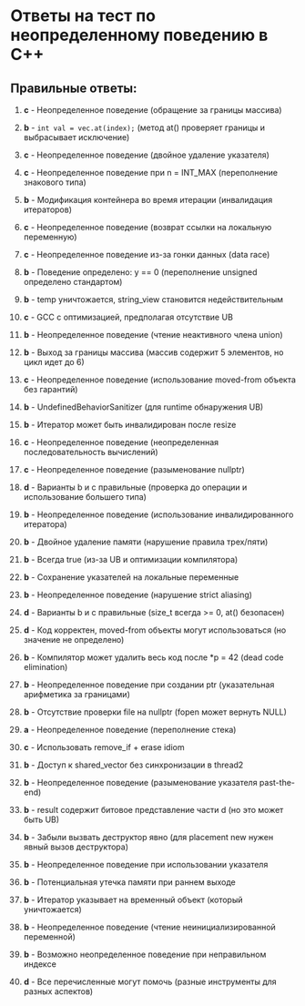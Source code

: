# Ответы на тест по неопределенному поведению в C++

## Правильные ответы:

1. **c** - Неопределенное поведение (обращение за границы массива)

2. **b** - `int val = vec.at(index);` (метод at() проверяет границы и выбрасывает исключение)

3. **c** - Неопределенное поведение (двойное удаление указателя)

4. **c** - Неопределенное поведение при n = INT_MAX (переполнение знакового типа)

5. **b** - Модификация контейнера во время итерации (инвалидация итераторов)

6. **c** - Неопределенное поведение (возврат ссылки на локальную переменную)

7. **c** - Неопределенное поведение из-за гонки данных (data race)

8. **b** - Поведение определено: y == 0 (переполнение unsigned определено стандартом)

9. **b** - temp уничтожается, string_view становится недействительным

10. **c** - GCC с оптимизацией, предполагая отсутствие UB

11. **b** - Неопределенное поведение (чтение неактивного члена union)

12. **b** - Выход за границы массива (массив содержит 5 элементов, но цикл идет до 6)

13. **c** - Неопределенное поведение (использование moved-from объекта без гарантий)

14. **b** - UndefinedBehaviorSanitizer (для runtime обнаружения UB)

15. **b** - Итератор может быть инвалидирован после resize

16. **c** - Неопределенное поведение (неопределенная последовательность вычислений)

17. **c** - Неопределенное поведение (разыменование nullptr)

18. **d** - Варианты b и c правильные (проверка до операции и использование большего типа)

19. **b** - Неопределенное поведение (использование инвалидированного итератора)

20. **b** - Двойное удаление памяти (нарушение правила трех/пяти)

21. **b** - Всегда true (из-за UB и оптимизации компилятора)

22. **b** - Сохранение указателей на локальные переменные

23. **b** - Неопределенное поведение (нарушение strict aliasing)

24. **d** - Варианты b и c правильные (size_t всегда >= 0, at() безопасен)

25. **d** - Код корректен, moved-from объекты могут использоваться (но значение не определено)

26. **b** - Компилятор может удалить весь код после *p = 42 (dead code elimination)

27. **b** - Неопределенное поведение при создании ptr (указательная арифметика за границами)

28. **b** - Отсутствие проверки file на nullptr (fopen может вернуть NULL)

29. **a** - Неопределенное поведение (переполнение стека)

30. **c** - Использовать remove_if + erase idiom

31. **b** - Доступ к shared_vector без синхронизации в thread2

32. **b** - Неопределенное поведение (разыменование указателя past-the-end)

33. **b** - result содержит битовое представление части d (но это может быть UB)

34. **b** - Забыли вызвать деструктор явно (для placement new нужен явный вызов деструктора)

35. **b** - Неопределенное поведение при использовании указателя

36. **b** - Потенциальная утечка памяти при раннем выходе

37. **b** - Итератор указывает на временный объект (который уничтожается)

38. **b** - Неопределенное поведение (чтение неинициализированной переменной)

39. **b** - Возможно неопределенное поведение при неправильном индексе

40. **d** - Все перечисленные могут помочь (разные инструменты для разных аспектов) 